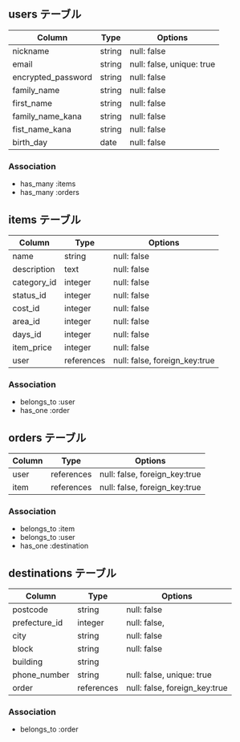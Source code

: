 ## users テーブル

| Column             | Type    | Options                   |
| -----------------  | ------- | ------------------------- |
| nickname           | string  | null: false               |
| email              | string  | null: false, unique: true |
| encrypted_password | string  | null: false               |
| family_name        | string  | null: false               |
| first_name         | string  | null: false               |
| family_name_kana   | string  | null: false               |
| fist_name_kana     | string  | null: false               |
| birth_day          | date    | null: false               |


### Association

- has_many :items
- has_many :orders

## items テーブル

| Column      | Type       | Options                       |
| ----------- | ------     | ------------------------------|
| name        | string     | null: false                   |
| description | text       | null: false                   |
| category_id | integer    | null: false                   |
| status_id   | integer    | null: false                   |
| cost_id     | integer    | null: false                   |
| area_id     | integer    | null: false                   |
| days_id     | integer    | null: false                   |
| item_price  | integer    | null: false                   |
| user        | references | null: false, foreign_key:true |

### Association

- belongs_to :user
- has_one    :order

## orders テーブル

| Column    | Type       | Options                        |
| ------    | ---------- | ------------------------------ |
| user      | references | null: false, foreign_key:true  |
| item      | references | null: false, foreign_key:true  |

### Association

- belongs_to :item
- belongs_to :user
- has_one    :destination

## destinations テーブル

| Column        | Type       | Options                       |
| ------------- | ---------- | ----------------------------- |
| postcode      | string     | null: false                   |
| prefecture_id | integer    | null: false,                  |
| city          | string     | null: false                   |
| block         | string     | null: false                   |
| building      | string     |                               |
| phone_number  | string     | null: false, unique: true     |
| order         | references | null: false, foreign_key:true |

### Association

- belongs_to :order